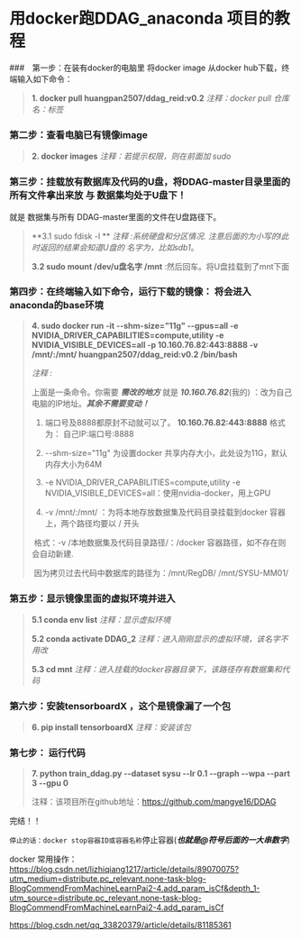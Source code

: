 #  用docker跑DDAG_anaconda 项目的教程

###　第一步：在装有docker的电脑里 将docker  image 从docker hub下载，终端输入如下命令：        

> **1. docker pull huangpan2507/ddag_reid:v0.2**                *注释：docker pull   仓库名：标签*
>
> 



### 第二步：查看电脑已有镜像image

> **2. docker images**                                                                   *注释：若提示权限，则在前面加 sudo*



### 第三步：挂载放有数据库及代码的U盘，将DDAG-master目录里面的所有文件拿出来放  与 数据集均处于U盘下！

就是 数据集与所有 DDAG-master里面的文件在U盘路径下。

> **3.1  sudo fdisk  -l **             *注释 :系统硬盘和分区情况. 注意后面的为小写的l此时返回的结果会知道U盘的 名字为，比如sdb1*。
>
> **3.2  sudo mount  /dev/u盘名字   /mnt**     :然后回车。将U盘挂载到了mnt下面



### 第四步：在终端输入如下命令，运行下载的镜像：   将会进入anaconda的base环境                                                                

> **4. sudo docker run -it --shm-size="11g" --gpus=all -e  NVIDIA_DRIVER_CAPABILITIES=compute,utility -e NVIDIA_VISIBLE_DEVICES=all  -p 10.160.76.82:443:8888 -v  /mnt/:/mnt/ huangpan2507/ddag_reid:v0.2    /bin/bash**
>
> *注释 :*
>
> 上面是一条命令。你需要 ***需改的地方*** 就是 ***10.160.76.82***(我的) ：改为自己电脑的IP地址。***其余不需要变动！***
>
> 1. 端口号及8888都原封不动就可以了。 **10.160.76.82:443:8888**     格式为：  自己IP:端口号:8888
>
> 2. --shm-size="11g" 为设置docker 共享内存大小，此处设为11G，默认内存大小为64M
>
> 3. -e  NVIDIA_DRIVER_CAPABILITIES=compute,utility -e NVIDIA_VISIBLE_DEVICES=all：使用nvidia-docker，用上GPU
>
> 4. -v  /mnt/:/mnt/ ：为将本地存放数据集及代码目录挂载到docker 容器上，两个路径均要以 / 开头
>
> ​      格式：-v   /本地数据集及代码目录路径/：/docker 容器路径，如不存在则会自动新建.
>
> ​       因为拷贝过去代码中数据库的路径为：/mnt/RegDB/    /mnt/SYSU-MM01/   



### 第五步：显示镜像里面的虚拟环境并进入

> **5.1  conda env list**                                        *注释：显示虚拟环境*
>
> **5.2  conda activate DDAG_2**                      *注释：进入刚刚显示的虚拟环境，该名字不用改*
>
> **5.3  cd mnt**                                                    *注释：进入挂载的docker容器目录下，该路径存有数据集和代码*



### 第六步：安装tensorboardX ，这个是镜像漏了一个包

> **6. pip install tensorboardX**                   *注释：安装该包*



### 第七步： 运行代码

> **7.  python train_ddag.py --dataset sysu --lr 0.1 --graph --wpa --part 3 --gpu 0**
>
> 
>
> 注释：该项目所在github地址：https://github.com/mangye16/DDAG  

完结！！

`停止的话：docker stop容器ID或容器名称`停止容器(***也就是@符号后面的一大串数字***)



docker 常用操作： https://blog.csdn.net/lizhiqiang1217/article/details/89070075?utm_medium=distribute.pc_relevant.none-task-blog-BlogCommendFromMachineLearnPai2-4.add_param_isCf&depth_1-utm_source=distribute.pc_relevant.none-task-blog-BlogCommendFromMachineLearnPai2-4.add_param_isCf

https://blog.csdn.net/qq_33820379/article/details/81185361



